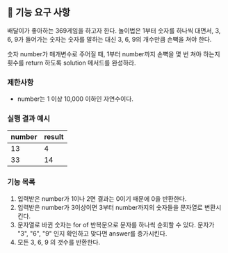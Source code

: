 ## 🚀 기능 요구 사항

배달이가 좋아하는 369게임을 하고자 한다. 놀이법은 1부터 숫자를 하나씩 대면서, 3, 6, 9가 들어가는 숫자는 숫자를 말하는 대신 3, 6, 9의 개수만큼 손뼉을 쳐야 한다.

숫자 number가 매개변수로 주어질 때, 1부터 number까지 손뼉을 몇 번 쳐야 하는지 횟수를 return 하도록 solution 메서드를 완성하라.

### 제한사항

- number는 1 이상 10,000 이하인 자연수이다.

### 실행 결과 예시

| number | result |
| ------ | ------ |
| 13     | 4      |
| 33     | 14     |

### 기능 목록

1. 입력받은 number가 1이나 2면 결과는 0이기 때문에 0을 반환한다.
2. 입력받은 number가 3이상이면 3부터 number까지의 숫자들을 문자열로 변환시킨다.
3. 문자열로 바뀐 숫자는 for of 반복문으로 문자를 하나씩 순회할 수 있다. 문자가 "3", "6", "9" 인지 확인하고 맞다면 answer를 증가시킨다.
4. 모든 3, 6, 9 의 갯수를 반환한다.
